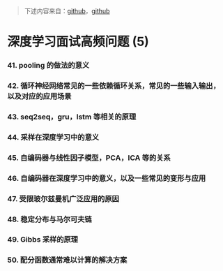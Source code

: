 > 下述内容来自：[github](https://github.com/elviswf/DeepLearningBookQA_cn)，[github](https://github.com/exacity/deeplearningbook-chinese)

# 深度学习面试高频问题 (5)

### 41. pooling 的做法的意义



### 42. 循环神经网络常见的一些依赖循环关系，常见的一些输入输出，以及对应的应用场景



### 43. seq2seq，gru，lstm 等相关的原理



### 44. 采样在深度学习中的意义



### 45. 自编码器与线性因子模型，PCA，ICA 等的关系



### 46. 自编码器在深度学习中的意义，以及一些常见的变形与应用



### 47. 受限玻尔兹曼机广泛应用的原因



### 48. 稳定分布与马尔可夫链



### 49. Gibbs 采样的原理



### 50. 配分函数通常难以计算的解决方案


